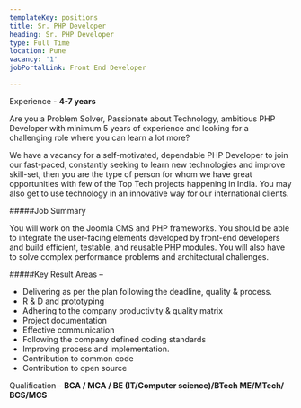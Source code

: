 ```yaml
---
templateKey: positions
title: Sr. PHP Developer
heading: Sr. PHP Developer
type: Full Time
location: Pune
vacancy: '1'
jobPortalLink: Front End Developer

---
```


Experience - **4-7 years**

Are you a Problem Solver, Passionate about Technology, ambitious PHP Developer with minimum 5 years of experience and looking for a challenging role where you can learn a lot more?

We have a vacancy for a self-motivated, dependable PHP Developer to join our fast-paced, constantly seeking to learn new technologies and improve skill-set, then you are the type of person for whom we have great opportunities with few of the Top Tech projects happening in India. You may also get to use technology in an innovative way for our international clients. 

#####Job Summary

You will work on the Joomla CMS and PHP frameworks. You should be able to integrate the user-facing elements developed by front-end developers and build efficient, testable, and reusable PHP modules. You will also have to solve complex performance problems and architectural challenges.

#####Key Result Areas –
* Delivering as per the plan following the deadline, quality & process.
* R & D and prototyping
* Adhering to the company productivity & quality matrix
* Project documentation 
* Effective communication
* Following the company defined coding standards
* Improving process and implementation. 
* Contribution to common code
* Contribution to open source 

Qualification - **BCA / MCA / BE (IT/Computer science)/BTech ME/MTech/ BCS/MCS**